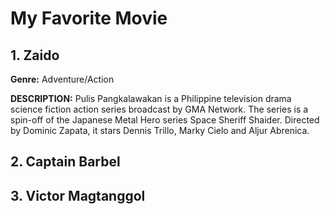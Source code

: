 # My Favorite Movie

## 1. **Zaido**
**Genre:** Adventure/Action


**DESCRIPTION:** Pulis Pangkalawakan is a Philippine television drama science fiction action series broadcast by GMA Network. The series is a spin-off of the Japanese Metal Hero series Space Sheriff Shaider. Directed by Dominic Zapata, it stars Dennis Trillo, Marky Cielo and Aljur Abrenica. 


## 2. **Captain Barbel**


## 3. **Victor Magtanggol**
